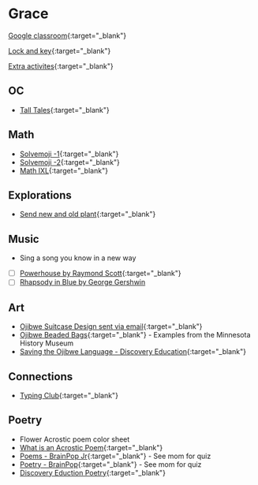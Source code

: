 # Grace

[Google classroom](https://classroom.google.com/){:target="_blank"}

[Lock and key](https://www.ahschools.us/sign-in){:target="_blank"}

[Extra activites](Grace_extra){:target="_blank"}


## OC
- [Tall Tales](https://classroom.google.com/c/NDc1Njc0OTA0NzVa/p/NjgzMjgwMTg5NjRa/details){:target="_blank"}

## Math
- [Solvemoji -1](https://www.solvemoji.com/Puzzle/Puzzle/26992/){:target="_blank"}
- [Solvemoji -2](https://www.solvemoji.com/Puzzle/Puzzle/22989/){:target="_blank"}
- [Math IXL](https://www.ixl.com/math/grade-3){:target="_blank"}

## Explorations
- [Send new and old plant](https://classroom.google.com/c/NjU3NzcxNTkxODNa/a/Njc0NTIyNTY1MjJa/details){:target="_blank"}

## Music
- Sing a song you know in a new way 
- [ ] [Powerhouse by Raymond Scott](https://www.youtube.com/watch?v=qaC0vNLdLvY){:target="_blank"}
- [ ] [Rhapsody in Blue by George Gershwin](https://www.youtube.com/watch?v=7-MJZJjJs4A)

## Art
- [Ojibwe Suitcase Design sent via email](https://classroom.google.com/c/NjU3OTkzNTM0Nzha/a/NjczMjk4MTg3ODVa/details){:target="_blank"}
- [Ojibwe Beaded Bags](http://search.mnhs.org/index.php?brand=cms&q=%22ojibwe%20indians%22&subject[]=Ojibwe%20indians&subject[]=Clothing&subject[]=Bags%20%26%20pouches.%20bandolier&type[]=Artifacts&displaymode=grid){:target="_blank"} - Examples from the Minnesota History Museum
- [Saving the Ojibwe Language - Discovery Education](https://app.discoveryeducation.com/learn/videos/a3fae0cd-d1f7-4bd5-b9b3-31df84db2f6c/){:target="_blank"}

## Connections
 - [Typing Club](https://s.typingclub.com/sportal/){:target="_blank"}

## Poetry
 - Flower Acrostic poem color sheet
 - [What is an Acrostic Poem](https://www.kidzone.ws/poetry/acrostic.htm){:target="_blank"}
 - [Poems - BrainPop Jr](https://jr.brainpop.com/readingandwriting/writing/poems/){:target="_blank"} - See mom for quiz
 - [Poetry - BrainPop](https://www.brainpop.com/english/writing/poetry/){:target="_blank"} - See mom for quiz
 - [Discovery Eduction Poetry](https://app.discoveryeducation.com/learn/channels/channel/9d96e0d4-58c2-46f1-b62b-fba74ed89a21){:target="_blank"}

